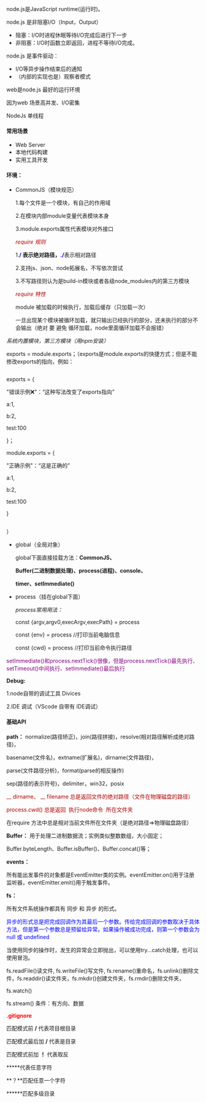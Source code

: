 node.js是JavaScript    runtime(运行时)。

node.js 是非阻塞I/O（Input，Output）

* 阻塞：I/O时进程休眠等待I/O完成后进行下一步
* 非阻塞：I/O时函数立即返回，进程不等待I/O完成。

node.js  是事件驱动：

* I/O等异步操作结束后的通知
* （内部的实现也是）观察者模式

 web是node.js 最好的运行环境

因为web 场景高并发、I/O密集

NodeJs 单线程

#### 常用场景

* Web Server
* 本地代码构建
* 实用工具开发

#### 环境：

* CommonJS（模块规范）

  1.每个文件是一个模块，有自己的作用域

  2.在模块内部module变量代表模块本身

  3.module.exports属性代表模块对外接口

  <font color=brow>*require 规则*</font>

  1.<font color=blue>**/ **</font>表示绝对路径，<font color=blue>**./**</font>表示相对路径

  2.支持js、json、node拓展名，不写依次尝试

  3.不写路径则认为是build-in模块或者各级node_modules内的第三方模块

  <font color=brow>*require 特性*</font>

  module 被加载的时候执行，加载后缓存（只加载一次）

  一旦出现某个模块被循环加载，就只输出已经执行的部分，还未执行的部分不会输出（绝对 要 避免 循环加载，node里面循环加载不会报错）

*系统内置模块，第三方模块（用npm安装）*

exports = module.exports；（exports是module.exports的快捷方式；但是不能修改exports的指向，例如：

```javascript

```

exports = {

"错误示例❌"：“这种写法改变了exports指向”

a:1,

b:2,

test:100

}；

module.exports = {

"正确示例"：“这是正确的”

a:1,

b:2,

test:100

}

```

```

）

* global（全局对象）

  global下面直接挂载方法：**CommonJS、**

  **Buffer(二进制数据处理)、process(进程)、console、**

  **timer、setImmediate()**

  

* process（挂在global下面）

  *process常用用法：*

  const  {argv,argv0,execArgv,execPath} = process

  const  {env} = process     //打印当前电脑信息

  const  {cwd} = process    //打印当前命令执行路径

<font color=purple>setImmediate()和process.nextTick()很像，但是process.nextTick()最先执行、setTimeout()中间执行、setImmediate()最后执行</font>



**Debug:**

1.node自带的调试工具 Divices

2.IDE 调试（VScode 自带有 IDE调试）

#### 基础API

**path：** normalize(路径矫正)，join(路径拼接)，resolve(相对路径解析成绝对路径)，

basename(文件名)，extname(扩展名)，dirname(文件路径)，

parse(文件路径分析)，format(parse的相反操作)

sep(路径的表示符号)，delimiter，win32，posix

<font color=brow>__ dirname、 __ filename 总是返回文件的绝对路径（文件在物理磁盘的路径）</font>

<font color=brow>process.cwd() 总是返回  执行node命令  所在文件夹 </font>

在require 方法中总是相对当前文件所在文件夹（是绝对路径=>物理磁盘路径）

 **Buffer：** 用于处理二进制数据流；实例类似整数数组，大小固定；

Buffer.byteLength、Buffer.isBuffer()、Buffer.concat()等；

**events：**

所有能出发事件的对象都是EventEmitter类的实例。eventEmitter.on()用于注册监听器，eventEmitter.emit()用于触发事件。

**fs：**

所有文件系统操作都具有 同步 和 异步 的形式。

<font color=blue>异步的形式总是把完成回调作为其最后一个参数。传给完成回调的参数取决于具体方法，但是第一个参数总是预留给异常。如果操作被成功完成，则第一个参数会为null 或 undefined</font>

当使用同步的操作时，发生的异常会立即抛出，可以使用try...catch处理，也可以使用冒泡。

fs.readFile()读文件, fs.writeFile()写文件, fs.rename()重命名，fs.unlink()删除文件，fs.readdir()读文件夹，fs.mkdir()创建文件夹，fs.rmdir()删除文件夹，

fs.watch()

fs.stream()    条件：有方向、数据



<font color=red>**.gitignore**</font>

匹配模式前 **/** 代表项目根目录

匹配模式最后加 **/** 代表是目录

匹配模式前加 **！** 代表取反

*****代表任意字符

**？**匹配任意一个字符

******匹配多级目录

